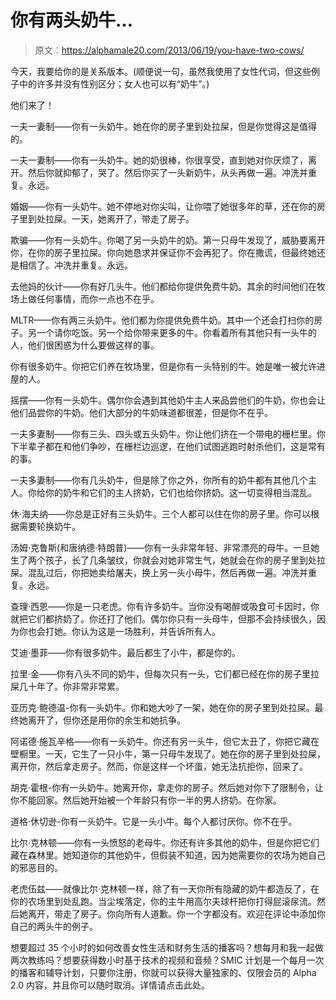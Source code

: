 # 你有两头奶牛…

> 原文：<https://alphamale20.com/2013/06/19/you-have-two-cows/>

今天，我要给你的是关系版本。(顺便说一句，虽然我使用了女性代词，但这些例子中的许多并没有性别区分；女人也可以有“奶牛”。)

他们来了！

一夫一妻制——你有一头奶牛。她在你的房子里到处拉屎，但是你觉得这是值得的。

一夫一妻制——你有一头奶牛。她的奶很棒，你很享受，直到她对你厌烦了，离开。然后你就抑郁了，哭了。然后你买了一头新奶牛，从头再做一遍。冲洗并重复。永远。

婚姻——你有一头奶牛。她不停地对你尖叫，让你喂了她很多年的草，还在你的房子里到处拉屎。一天，她离开了，带走了房子。

欺骗——你有一头奶牛。你喝了另一头奶牛的奶。第一只母牛发现了，威胁要离开你，在你的房子里拉屎。你向她恳求并保证你不会再犯了。你在撒谎，但最终她还是相信了。冲洗并重复。永远。

去他妈的伙计——你有好几头牛。他们都给你提供免费牛奶。其余的时间他们在牧场上做任何事情，而你一点也不在乎。

MLTR——你有两三头奶牛。他们都为你提供免费牛奶。其中一个还会打扫你的房子。另一个请你吃饭。另一个给你带来更多的牛。你看着所有其他只有一头牛的人，他们很困惑为什么要做这样的事。

你有很多奶牛。你把它们养在牧场里，但是你有一头特别的牛。她是唯一被允许进屋的人。

摇摆——你有一头奶牛。偶尔你会遇到其他奶牛主人来品尝他们的牛奶，你也会让他们品尝你的牛奶。他们大部分的牛奶味道都很差，但是你不在乎。

一夫多妻制——你有三头、四头或五头奶牛。你让他们挤在一个带电的栅栏里。你下半辈子都在和他们争吵，在栅栏边巡逻，在他们试图逃跑时射杀他们，这是常有的事。

一夫多妻制——你有几头奶牛，但是除了你之外，你所有的奶牛都有其他几个主人。你给你的奶牛和它们的主人挤奶，它们也给你挤奶。这一切变得相当混乱。

休·海夫纳——你总是正好有三头奶牛。三个人都可以住在你的房子里。你可以根据需要轮换奶牛。

汤姆·克鲁斯(和唐纳德·特朗普)——你有一头非常年轻、非常漂亮的母牛。一旦她生了两个孩子，长了几条皱纹，你就会对她非常生气，她就会在你的房子里到处拉屎。混乱过后，你把她卖给屠夫，换上另一头小母牛，然后再做一遍。冲洗并重复。永远。

查理·西恩——你是一只老虎。你有许多奶牛。当你没有喝醉或吸食可卡因时，你就把它们都挤奶了。你还打了他们。偶尔你只有一头母牛，但那不会持续很久，因为你也会打她。你认为这是一场胜利，并告诉所有人。

艾迪·墨菲——你有很多奶牛。最后都生了小牛，都是你的。

拉里·金——你有八头不同的奶牛，但每次只有一头，它们都已经在你的房子里拉屎几十年了。你非常非常累。

亚历克·鲍德温-你有一头奶牛。你和她大吵了一架，她在你的房子里到处拉屎。最终她离开了，但你还是用你的余生和她抗争。

阿诺德·施瓦辛格——你有一头奶牛。你还有另一头牛，但它太丑了，你把它藏在壁橱里。一天，它生了一只小牛，第一只母牛发现了。她在你的房子里到处拉屎，离开你，然后拿走房子。然而，你是这样一个坏蛋，她无法抗拒你，回来了。

胡克·霍根-你有一头奶牛。她离开你，拿走你的房子。然后她对你下了限制令，让你不能回家。然后她开始被一个年龄只有你一半的男人挤奶。在你家。

道格·休切逊-你有一头奶牛。它是一头小牛。每个人都讨厌你。你不在乎。

比尔·克林顿——你有一头愤怒的老母牛。你还有许多其他的奶牛，但是你把它们藏在森林里。她知道你的其他奶牛，但假装不知道，因为她需要你的农场为她自己的邪恶目的。

老虎伍兹——就像比尔·克林顿一样，除了有一天你所有隐藏的奶牛都造反了，在你的农场里到处乱跑。当尘埃落定，你的主牛用高尔夫球杆把你打得屁滚尿流。然后她离开，带走了房子。你向所有人道歉。你一个字都没有。欢迎在评论中添加你自己的两头牛的例子。

想要超过 35 个小时的如何改善女性生活和财务生活的播客吗？想每月和我一起做两次教练吗？想要获得数小时基于技术的视频和音频？SMIC 计划是一个每月一次的播客和辅导计划，只要你注册，你就可以获得大量独家的、仅限会员的 Alpha 2.0 内容，并且你可以随时取消。详情请点击此处。